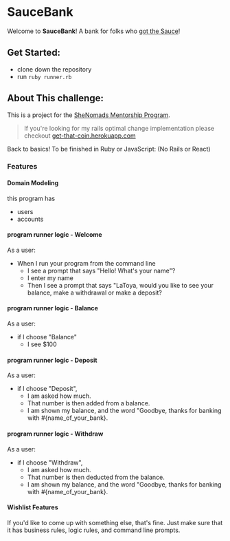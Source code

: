 # SauceBank

Welcome to **SauceBank**! A bank for folks who [got the Sauce](https://www.youtube.com/embed/Fa8XNIX040Y)!

## Get Started:

- clone down the repository
- run `ruby runner.rb`

## About This challenge:

This is a project for the [SheNomads Mentorship Program](https://shenomads.com/group-mentorship/).

  >  If you're looking for my rails optimal change implementation please checkout [get-that-coin.herokuapp.com](https://get-that-coin.herokuapp.com/)

Back to basics! To be finished in Ruby or JavaScript:
(No Rails or React)

### Features

#### Domain Modeling
this program has
- users
- accounts

#### program runner logic - Welcome
As a user:
- When I run your program from the command line
  - I see a prompt that says "Hello! What's your name"?
  - I enter my name
  - Then I see a prompt that says "LaToya, would you like to see your balance, make a withdrawal or make a deposit?

#### program runner logic - Balance
As a user:
- if I choose "Balance"
  - I see $100

#### program runner logic - Deposit
As a user:
- if I choose "Deposit",
  - I am asked how much.
  - That number is then added from a balance.
  - I am shown my balance, and the word "Goodbye, thanks for banking with #{name_of_your_bank}.

#### program runner logic - Withdraw
As a user:
- if I choose "Withdraw",
  - I am asked how much.
  - That number is then deducted from the balance.
  - I am shown my balance, and the word "Goodbye, thanks for banking with #{name_of_your_bank}.

#### Wishlist Features
If you'd like to come up with something else, that's fine.  Just make sure that it has business rules, logic rules, and command line prompts.
